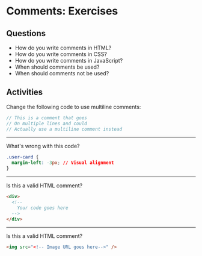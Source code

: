 # Comments: Exercises

## Questions

* How do you write comments in HTML?
* How do you write comments in CSS?
* How do you write comments in JavaScript?
* When should comments be used?
* When should comments not be used?

## Activities

Change the following code to use multiline comments:

```js
// This is a comment that goes
// On multiple lines and could
// Actually use a multiline comment instead
```

---

What's wrong with this code?

```css
.user-card {
  margin-left: -3px; // Visual alignment
}
```

---

Is this a valid HTML comment?

```html
<div>
  <!--
    Your code goes here
  -->
</div>
```
---

Is this a valid HTML comment?

```html
<img src="<!-- Image URL goes here-->" />
```
